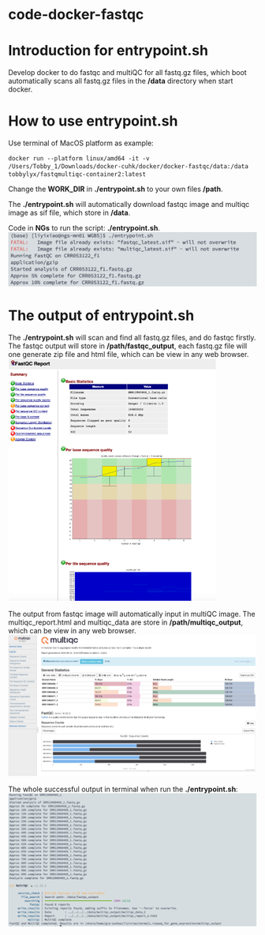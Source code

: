 # code-docker-fastqc
# Introduction for entrypoint.sh
Develop docker to do fastqc and multiQC for all fastq.gz files, which boot automatically scans all fastq.gz files in the **/data** directory when start docker.

# How to use entrypoint.sh
Use terminal of MacOS platform as example:
```
docker run --platform linux/amd64 -it -v /Users/Tobby_1/Downloads/docker-cuhk/docker/docker-fastqc/data:/data tobbylyx/fastqmultiqc-container2:latest
```

Change the **WORK_DIR** in **./entrypoint.sh** to your own files **/path**.

The **./entrypoint.sh** will automatically download fastqc image and multiqc image as sif file, which store in **/data**.

Code in **NGs** to run the script: **./entrypoint.sh**.
![sample image](/pic/1.png)

# The output of entrypoint.sh
The **./entrypoint.sh** will scan and find all fastq.gz files, and do fastqc firstly. The fastqc output will store in **/path/fastqc_output**, each fastq.gz file will one generate zip file and html file, which can be view in any web browser.
![sample image](/pic/2.png)

The output from fastqc image will automatically input in multiQC image. The multiqc_report.html and multiqc_data are store in **/path/multiqc_output**, which can be view in any web browser.
![sample image](/pic/3.png)

The whole successful output in terminal when run the **./entrypoint.sh**:
![sample image](/pic/4.png)
